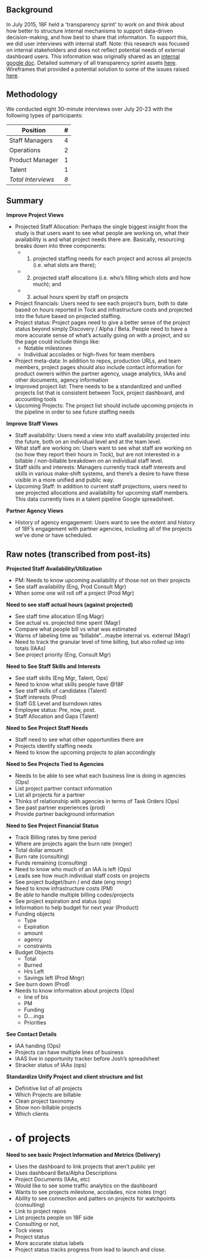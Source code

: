 ## Background

In July 2015, 18F held a 'transparency sprint' to work on and think about how better to structure internal mechanisms to support data-driven decision-making, and how best to share that information. To support this, we did user interviews with internal staff. Note: this research was focused on internal stakeholders and does not reflect potential needs of external dashboard users. This information was originally shared as an [internal google doc](https://docs.google.com/document/d/1dno2gtYtsfe-DOlHOAfEHcTM8ePGmnzAW6CQIc1AICw/edit#heading=h.6q1xk43scllq). Detailed summary of all transparency sprint assets [here](https://docs.google.com/document/d/1Aoj0G-gYfwVC_eHbeM8dY2Xsv00fPAXu5JfrEYHZek8/edit#). Wireframes that provided a potential solution to some of the issues raised [here](https://github.com/18F/team-api.18f.gov/issues/37).

## Methodology

We conducted eight 30-minute interviews over July 20-23 with the following types of participants:

Position | #
--- | ---
Staff Managers | 4
Operations | 2
Product Manager | 1
Talent | 1
*Total Interviews* | *8*

## Summary

**Improve Project Views**
- Projected Staff Allocation: Perhaps the single biggest insight from the study is that users want to see what people are working on, what their availability is and what project needs there are. Basically, resourcing breaks down into three components:
  - 1) projected staffing needs for each project and across all projects (i.e. what slots are there);
  - 2) projected staff allocations (i.e. who’s filling which slots and how much); and
  - 3) actual hours spent by staff on projects
- Project financials: Users need to see each project’s burn, both to date based on hours reported in Tock and infrastructure costs and projected into the future based on projected staffing.
- Project status: Project pages need to give a better sense of the project status beyond simply Discovery / Alpha / Beta. People need to have a more accurate sense of what’s actually going on with a project, and so the page could include things like:
  - Notable milestones
  - Individual accolades or high-fives for team members
- Project meta-data: In addition to repos, production URLs, and team members, project pages should also include contact information for product owners within the partner agency, usage analytics, IAAs and other documents, agency information
- Improved project list: There needs to be a standardized and unified projects list that is consistent between Tock, project dashboard, and accounting tools
- Upcoming Projects: The project list should include upcoming projects in the pipeline in order to see future staffing needs

**Improve Staff Views**
- Staff availability: Users need a view into staff availability projected into the future, both on an individual level and at the team level.
- What staff are working on: Users want to see what staff are working on (so how they report their hours in Tock), but are not interested in a billable / non-billable breakdown on an individual staff level.
- Staff skills and interests: Managers currently track staff interests and skills in various make-shift systems, and there’s a desire to have these visible in a more unified and public way.
- Upcoming Staff: In addition to current staff projections, users need to see projected allocations and availability for upcoming staff members. This data currently lives in a talent pipeline Google spreadsheet.

**Partner Agency Views**
- History of agency engagement: Users want to see the extent and history of 18F’s engagement with partner agencies, including all of the projects we’ve done or have scheduled.

## Raw notes (transcribed from post-its)

**Projected Staff Availability/Utilization**
- PM: Needs to know upcoming availability of those not on their projects
- See staff availability (Eng, Prod Consult Mgr)
- When some one will roll off a project (Prod Mgr)

**Need to see staff actual hours (against projected)**
- See staff time allocation (Eng Magr)
- See actual vs. projected time spent (Magr)
- Compare what people bill vs what was estimated
- Warns of labeling time as “billable”...maybe internal vs. external (Magr)
- Need to track the granular level of time billing, but also rolled up into totals (IAAs)
- See project priority (Eng, Consult Mgr)

**Need to See Staff Skills and Interests**
- See staff skills (Eng Mgr, Talent, Ops)
- Need to know what skills people have @18F
- See staff skills of candidates (Talent)
- Staff interests (Prod)
- Staff GS Level and burndown rates
- Employee status: Pre, now, post.
- Staff Allocation and Gaps (Talent)

**Need to See Project Staff Needs**
- Staff need to see what other opportunities there are
- Projects identify staffing needs
- Need to know the upcoming projects to plan accordingly

**Need to See Projects Tied to Agencies**
- Needs to be able to see what each business line is doing in agencies (Ops)
- List project partner contact information
- List all projects for a partner
- Thinks of relationship with agencies in terms of Task Orders (Ops)
- See past partner experiences (prod)
- Provide partner background information

**Need to See Project Financial Status**
- Track Billing rates by time period
- Where are projects again the burn rate (mnger)
- Total dollar amount
- Burn rate (consulting)
- Funds remaining (consulting)
- Need to know who much of an IAA is left (Ops)
- Leads see how much individual staff costs on projects
- See project budget/burn / end date (eng mngr)
- Need to know infrastructure costs (PM)
- Be able to handle multiple billing codes/projects
- See project expiration and status (ops)
- Information to help budget for next year (Product)
- Funding objects
  - Type
  - Expiration
  - amount
  - agency
  - constraints
- Budget Objects
  - Total
  - Burned
  - Hrs Left
  - Savings left (Prod Mngr)
- See burn down (Prod)
- Needs to know information about projects (Ops)
  - line of bis
  - PM
  - Funding
  - D….ings
  - Priorities

**See Contact Details**
- IAA handing (Ops)
- Projects can have multiple lines of business
- IAAS live in opportunity tracker before Josh’s spreadsheet
- Stracker status of IAAs (ops)

**Standardize Unify Project and client structure and list**
- Definitive list of all projects
- Which Projects are billable
- Clean project taxonomy
- Show non-billable projects
- Which clients
- # of projects

**Need to see basic Project Information and Metrics (Delivery)**
- Uses the dashboard to link projects that aren’t public yet
- Uses dashboard Beta/Alpha Descriptions
- Project Documents (IAAs, etc)
- Would like to see some traffic analytics on the dashboard
- Wants to see projects milestone, accolades, nice notes (mgr)
- Ability to see connection and patters on projects for watchpoints (consulting)
- Link to project repos
- List projects people on 18F side
- Consulting or not,
- Tock views
- Project status
- More accurate status labels
- Project status tracks progress from lead to launch and close.
